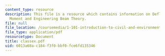 ```yaml
---
content_type: resource
description: This file is a resource which contains information on Deflection, Bending
  Moment and Engineering Beam Theory.
file: null
file_location: /coursemedia/1-101-introduction-to-civil-and-environmental-engineering-design-i-fall-2006/6013a68ac184f3f0bbf0fce6fd135346_classex.pdf
file_type: application/pdf
resourcetype: Document
title: classex.pdf
uid: 6013a68a-c184-f3f0-bbf0-fce6fd135346
---
```

